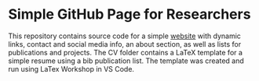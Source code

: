 # Simple GitHub Page for Researchers

This repository contains source code for a simple [website](https://lennardwelslau.github.io/) with dynamic links, contact and social media info, an about section, as well as lists for publications and projects. 
The CV folder contains a LaTeX template for a simple resume using a bib publication list. The template was created and run using LaTex Workshop in VS Code.
